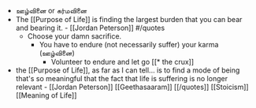 - ஊழ்வினை or கர்மவினை 
- The [[Purpose of Life]] is finding the largest burden that you can bear and bearing it. - [[Jordan Peterson]] #/quotes
    - Choose your damn sacrifice. 
        - You have to endure (not necessarily suffer) your karma (ஊழ்வினை)
            - Volunteer to endure and let go [[* the crux]]
- the [[Purpose of Life]], as far as I can tell... is to find a mode of being that's so meaningful that the fact that life is suffering is no longer relevant - [[Jordan Peterson]] [[Geethasaaram]] [[/quotes]] [[Stoicism]] [[Meaning of Life]]

